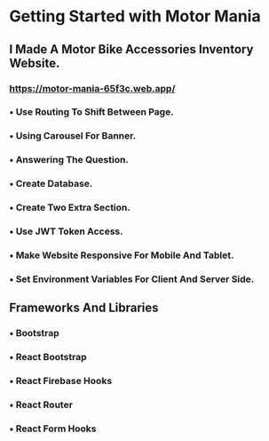 # Getting Started with Motor Mania
## I Made A Motor Bike Accessories Inventory Website.
### https://motor-mania-65f3c.web.app/


### • Use Routing To Shift Between Page.
### • Using Carousel For Banner.
### • Answering The Question.
### • Create Database.
### • Create Two Extra Section.
### • Use JWT Token Access.
### • Make Website Responsive For Mobile And Tablet.
### • Set Environment Variables For Client And Server Side.


## Frameworks And Libraries
### • Bootstrap
### • React Bootstrap
### • React Firebase Hooks
### • React Router
### • React Form Hooks
